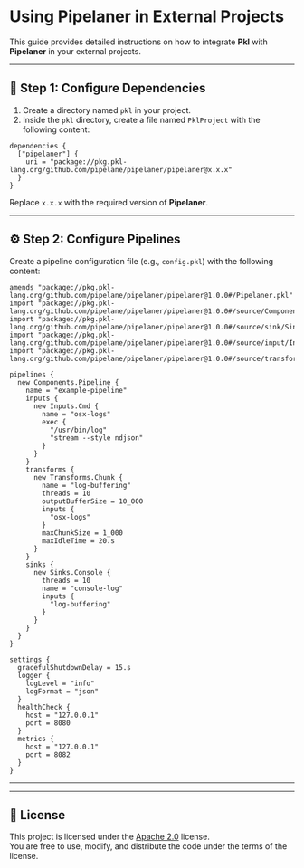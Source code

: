 
# **Using Pipelaner in External Projects**

This guide provides detailed instructions on how to integrate **Pkl** with **Pipelaner** in your external projects.

---

## 📂 **Step 1: Configure Dependencies**

1. Create a directory named `pkl` in your project.
2. Inside the `pkl` directory, create a file named `PklProject` with the following content:

```pkl
dependencies {
  ["pipelaner"] {
    uri = "package://pkg.pkl-lang.org/github.com/pipelane/pipelaner/pipelaner@x.x.x"
  }
}
```

Replace `x.x.x` with the required version of **Pipelaner**.

---

## ⚙️ **Step 2: Configure Pipelines**

Create a pipeline configuration file (e.g., `config.pkl`) with the following content:

```pkl
amends "package://pkg.pkl-lang.org/github.com/pipelane/pipelaner/pipelaner@1.0.0#/Pipelaner.pkl"
import "package://pkg.pkl-lang.org/github.com/pipelane/pipelaner/pipelaner@1.0.0#/source/Components.pkl"
import "package://pkg.pkl-lang.org/github.com/pipelane/pipelaner/pipelaner@1.0.0#/source/sink/Sinks.pkl"
import "package://pkg.pkl-lang.org/github.com/pipelane/pipelaner/pipelaner@1.0.0#/source/input/Inputs.pkl"
import "package://pkg.pkl-lang.org/github.com/pipelane/pipelaner/pipelaner@1.0.0#/source/transform/Transforms.pkl"

pipelines {
  new Components.Pipeline {
    name = "example-pipeline"
    inputs {
      new Inputs.Cmd {
        name = "osx-logs"
        exec {
          "/usr/bin/log"
          "stream --style ndjson"
        }
      }
    }
    transforms {
      new Transforms.Chunk {
        name = "log-buffering"
        threads = 10
        outputBufferSize = 10_000
        inputs {
          "osx-logs"
        }
        maxChunkSize = 1_000
        maxIdleTime = 20.s
      }
    }
    sinks {
      new Sinks.Console {
        threads = 10
        name = "console-log"
        inputs {
          "log-buffering"
        }
      }
    }
  }
}

settings {
  gracefulShutdownDelay = 15.s
  logger {
    logLevel = "info"
    logFormat = "json"
  }
  healthCheck {
    host = "127.0.0.1"
    port = 8080
  }
  metrics {
    host = "127.0.0.1"
    port = 8082
  }
}
```

---

---

## 📜 **License**

This project is licensed under the [Apache 2.0](https://github.com/pipelane/pipelaner/blob/main/LICENSE) license.  
You are free to use, modify, and distribute the code under the terms of the license.
